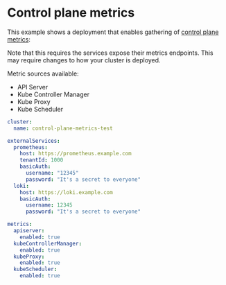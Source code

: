 # Control plane metrics

This example shows a deployment that enables gathering of [control plane metrics](https://kubernetes.io/docs/concepts/cluster-administration/system-metrics/#kube-scheduler-metrics):

Note that this requires the services expose their metrics endpoints. This may require changes to how your cluster is deployed.

Metric sources available:

-   API Server
-   Kube Controller Manager
-   Kube Proxy
-   Kube Scheduler

```yaml
cluster:
  name: control-plane-metrics-test

externalServices:
  prometheus:
    host: https://prometheus.example.com
    tenantId: 1000
    basicAuth:
      username: "12345"
      password: "It's a secret to everyone"
  loki:
    host: https://loki.example.com
    basicAuth:
      username: 12345
      password: "It's a secret to everyone"

metrics:
  apiserver:
    enabled: true
  kubeControllerManager:
    enabled: true
  kubeProxy:
    enabled: true
  kubeScheduler:
    enabled: true
```
